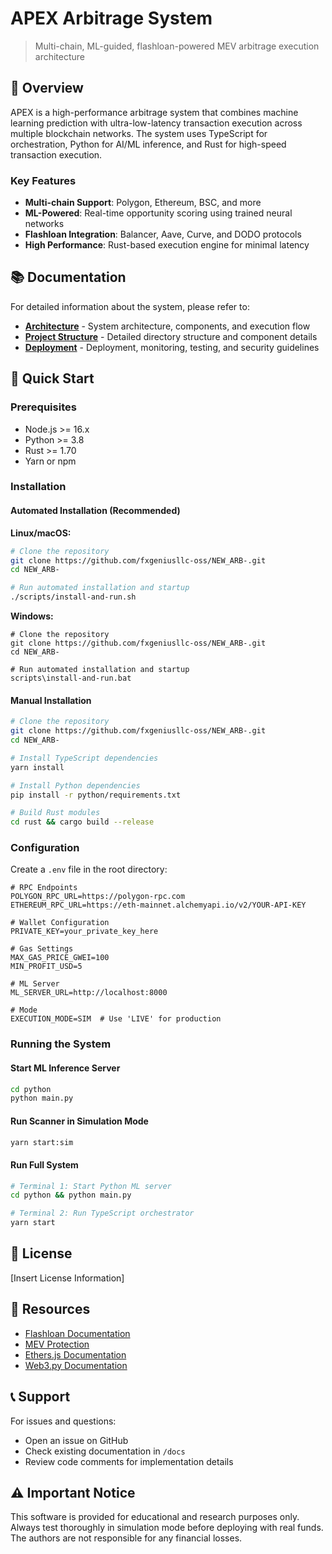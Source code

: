 # APEX Arbitrage System

> Multi-chain, ML-guided, flashloan-powered MEV arbitrage execution architecture

## 🎯 Overview

APEX is a high-performance arbitrage system that combines machine learning prediction with ultra-low-latency transaction execution across multiple blockchain networks. The system uses TypeScript for orchestration, Python for AI/ML inference, and Rust for high-speed transaction execution.

### Key Features

- **Multi-chain Support**: Polygon, Ethereum, BSC, and more
- **ML-Powered**: Real-time opportunity scoring using trained neural networks
- **Flashloan Integration**: Balancer, Aave, Curve, and DODO protocols
- **High Performance**: Rust-based execution engine for minimal latency

## 📚 Documentation

For detailed information about the system, please refer to:

- **[Architecture](docs/ARCHITECTURE.md)** - System architecture, components, and execution flow
- **[Project Structure](docs/PROJECT_STRUCTURE.md)** - Detailed directory structure and component details
- **[Deployment](docs/DEPLOYMENT.md)** - Deployment, monitoring, testing, and security guidelines

## 🚀 Quick Start

### Prerequisites

- Node.js >= 16.x
- Python >= 3.8
- Rust >= 1.70
- Yarn or npm

### Installation

#### Automated Installation (Recommended)

**Linux/macOS:**
```bash
# Clone the repository
git clone https://github.com/fxgeniusllc-oss/NEW_ARB-.git
cd NEW_ARB-

# Run automated installation and startup
./scripts/install-and-run.sh
```

**Windows:**
```batch
# Clone the repository
git clone https://github.com/fxgeniusllc-oss/NEW_ARB-.git
cd NEW_ARB-

# Run automated installation and startup
scripts\install-and-run.bat
```

#### Manual Installation

```bash
# Clone the repository
git clone https://github.com/fxgeniusllc-oss/NEW_ARB-.git
cd NEW_ARB-

# Install TypeScript dependencies
yarn install

# Install Python dependencies
pip install -r python/requirements.txt

# Build Rust modules
cd rust && cargo build --release
```

### Configuration

Create a `.env` file in the root directory:

```env
# RPC Endpoints
POLYGON_RPC_URL=https://polygon-rpc.com
ETHEREUM_RPC_URL=https://eth-mainnet.alchemyapi.io/v2/YOUR-API-KEY

# Wallet Configuration
PRIVATE_KEY=your_private_key_here

# Gas Settings
MAX_GAS_PRICE_GWEI=100
MIN_PROFIT_USD=5

# ML Server
ML_SERVER_URL=http://localhost:8000

# Mode
EXECUTION_MODE=SIM  # Use 'LIVE' for production
```

### Running the System

#### Start ML Inference Server

```bash
cd python
python main.py
```

#### Run Scanner in Simulation Mode

```bash
yarn start:sim
```

#### Run Full System

```bash
# Terminal 1: Start Python ML server
cd python && python main.py

# Terminal 2: Run TypeScript orchestrator
yarn start
```

## 📝 License

[Insert License Information]

## 🔗 Resources

- [Flashloan Documentation](https://docs.aave.com/developers/guides/flash-loans)
- [MEV Protection](https://docs.flashbots.net/)
- [Ethers.js Documentation](https://docs.ethers.io/)
- [Web3.py Documentation](https://web3py.readthedocs.io/)

## 📞 Support

For issues and questions:
- Open an issue on GitHub
- Check existing documentation in `/docs`
- Review code comments for implementation details

## ⚠️ Important Notice

This software is provided for educational and research purposes only. Always test thoroughly in simulation mode before deploying with real funds. The authors are not responsible for any financial losses.

